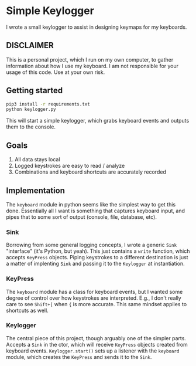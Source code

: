 # Simple Keylogger

I wrote a small keylogger to assist in designing keymaps for my keyboards.

## **DISCLAIMER**
This is a personal project, which I run on my own computer, to gather information about how I use my keyboard. I am not responsible for your usage of this code. Use at your own risk.

## Getting started

```sh
pip3 install -r requirements.txt
python keylogger.py
```

This will start a simple keylogger, which grabs keyboard events and outputs them to the console.

## Goals

1. All data stays local
2. Logged keystrokes are easy to read / analyze
3. Combinations and keyboard shortcuts are accurately recorded

## Implementation

The `keyboard` module in python seems like the simplest way to get this done. Essentially all I want is something that captures keyboard input, and pipes that to some sort of output (console, file, database, etc).

### Sink
Borrowing from some general logging concepts, I wrote a generic `Sink` "interface" (it's Python, but yeah). This just contains a `write` function, which accepts `KeyPress` objects. Piping keystrokes to a different destination is just a matter of implenting `Sink` and passing it to the `Keylogger` at instantiation.

### KeyPress
The `keyboard` module has a class for keyboard events, but I wanted some degree of control over how keystrokes are interpreted. E.g., I don't really care to see `Shift+[` when `{` is more accurate. This same mindset applies to shortcuts as well.

### Keylogger
The central piece of this project, though arguably one of the simpler parts. Accepts a `Sink` in the ctor, which will receive `KeyPress` objects created from keyboard events. `Keylogger.start()` sets up a listener with the `keyboard` module, which creates the `KeyPress` and sends it to the `Sink`.